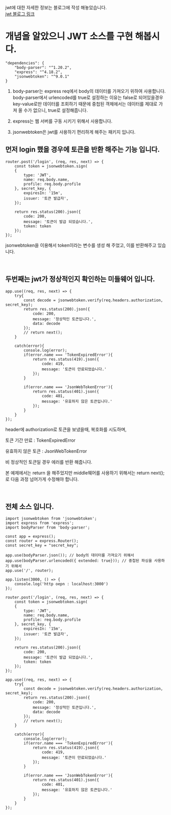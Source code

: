 jwt에 대한 자세한 정보는 블로그에 작성 해놓았습니다.<br>
[jwt 블로그 링크](http://www.google.co.kr)

# 개념을 알았으니 JWT 소스를 구현 해봅시다.
```
"dependencies": {
	"body-parser": "^1.20.2",
	"express": "^4.18.2",
	"jsonwebtoken": "^9.0.1"
}
```
1. body-parser는 express req에서 body의 데이터를 가져오기 위하여 사용합니다.
body-parser에서 urlencoded를 true로 설정하는 이유는 false로 되어있을경우 key-value로만 데이터를 조회하기 때문에 중첩된 객체에서는 데이터를 제대로 가져 올 수가 없으니, true로 설정해줍니다.

2. express는 웹 서버를 구동 시키기 위해서 사용합니다.

3. jsonwebtoken은 jwt를 사용하기 편리하게 해주는 패키지 입니다.



## 먼저 login 했을 경우에 토큰을 반환 해주는 기능 입니다.
```
router.post('/login', (req, res, next) => {
	const token = jsonwebtoken.sign(
	{
		type: 'JWT',
		name: req.body.name,
		profile: req.body.profile
	}, secret_key, {
		expiresIn: '15m',
		issuer: '토큰 발급자',
	});
	
	return res.status(200).json({
		code: 200,
		message: '토큰이 발급 되었습니다.',
		token: token
	});
});
```
jsonwebtoken을 이용해서 token이라는 변수를 생성 해 주었고, 이를 반환해주고 있습니다.

<br>

## 두번째는 jwt가 정상적인지 확인하는 미들웨어 입니다.
```
app.use((req, res, next) => {
    try{
        const decode = jsonwebtoken.verify(req.headers.authorization, secret_key);
        return res.status(200).json({
            code: 200,
            message: '정상적인 토큰입니다.',
            data: decode
        });
        // return next();
    }

    catch(error){
        console.log(error);
        if(error.name === 'TokenExpiredError'){
            return res.status(419).json({
                code: 419,
                message: '토큰이 만료되었습니다.'
            });
        }

        if(error.name === 'JsonWebTokenError'){
            return res.status(401).json({
                code: 401,
                message: '유효하지 않은 토큰입니다.'
            });
        }
    }
});
```
header에 authorization로 토큰을 보냈을때, 복호화를 시도하며,

토큰 기간 만료 : TokenExpiredError

유효하지 않은 토큰 : JsonWebTokenError

비 정상적인 토큰일 경우 에러를 반환 해줍니다.

본 예제에서는 return 을 해주었지만 middle웨어를 사용하기 위해서는 return next(); 로 다음 과정 넘어가게 수정해야 합니다.

<br>

## 전체 소스 입니다.
```
import jsonwebtoken from 'jsonwebtoken';
import express from 'express';
import bodyParser from 'body-parser';

const app = express();
const router = express.Router();
const secret_key = "secret_key";

app.use(bodyParser.json()); // body의 데이터를 가져오기 위해서
app.use(bodyParser.urlencoded({ extended: true})); // 중첩된 파싱을 사용하기 위해서
app.use('/', router);

app.listen(3000, () => {
    console.log('http oepn : localhost:3000')
});

router.post('/login', (req, res, next) => {
    const token = jsonwebtoken.sign(
    {
        type: 'JWT',
        name: req.body.name,
        profile: req.body.profile
    }, secret_key, {
        expiresIn: '15m',
        issuer: '토큰 발급자',
    });

    return res.status(200).json({
        code: 200,
        message: '토큰이 발급 되었습니다.',
        token: token
    });
});

app.use((req, res, next) => {
    try{
        const decode = jsonwebtoken.verify(req.headers.authorization, secret_key);
        return res.status(200).json({
            code: 200,
            message: '정상적인 토큰입니다.',
            data: decode
        });
        // return next();
    }

    catch(error){
        console.log(error);
        if(error.name === 'TokenExpiredError'){
            return res.status(419).json({
                code: 419,
                message: '토큰이 만료되었습니다.'
            });
        }

        if(error.name === 'JsonWebTokenError'){
            return res.status(401).json({
                code: 401,
                message: '유효하지 않은 토큰입니다.'
            });
        }
    }
});
```
